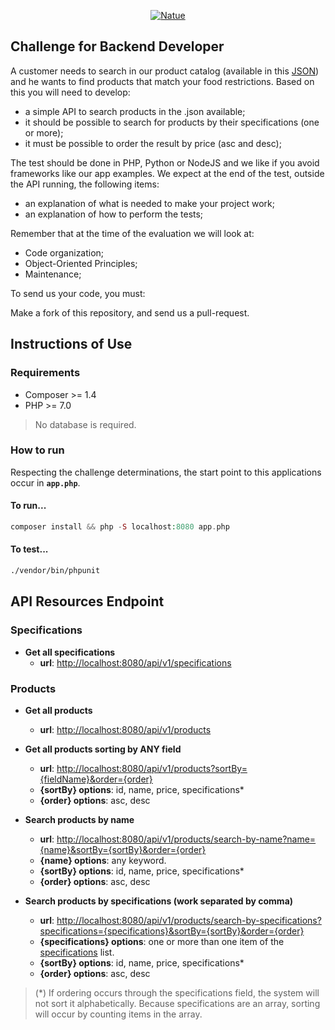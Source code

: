 <p align="center">
  <a href="https://www.natue.com.br">
      <img src="https://static.natue.com.br/images/icons/footer-logo.png" alt="Natue"/>
  </a>
</p>

## Challenge for Backend Developer

A customer needs to search in our product catalog (available in this <a href="https://github.com/natuelabs/challenge/blob/master/products.json">JSON</a>) and he wants to find products that match your food restrictions.
Based on this you will need to develop:

- a simple API to search products in the .json available;
- it should be possible to search for products by their specifications (one or more);
- it must be possible to order the result by price (asc and desc);

The test should be done in PHP, Python or NodeJS and we like if you avoid frameworks like our app examples. We expect at the end of the test, outside the API running, the following items:

- an explanation of what is needed to make your project work;
- an explanation of how to perform the tests;

Remember that at the time of the evaluation we will look at:

- Code organization;
- Object-Oriented Principles;
- Maintenance;

To send us your code, you must:

Make a fork of this repository, and send us a pull-request.

## Instructions of Use

### Requirements

 * Composer >= 1.4
 * PHP >= 7.0
 
> No database is required.
 
### How to run

Respecting the challenge determinations, the start point to this applications occur in **``` app.php ```**. 

#### To run...

```php
composer install && php -S localhost:8080 app.php
```

#### To test...
```bash
./vendor/bin/phpunit
```

## API Resources Endpoint

 ### <a name="specifications"></a>Specifications
 
  * **Get all specifications** 
    - **url**: [http://localhost:8080/api/v1/specifications](http://localhost:8080/api/v1/specifications)

### Products

 * **Get all products** 
   - **url**: [http://localhost:8080/api/v1/products](http://localhost:8080/api/v1/products)
 
 * **Get all products sorting by ANY field**
   - **url**: [http://localhost:8080/api/v1/products?sortBy={fieldName}&order={order}](http://localhost:8080/api/v1/products?sortBy={fieldName}&order={order})<br>
   - **{sortBy} options**: id, name, price, specifications*
   - **{order} options**: asc, desc
   
  * **Search products by name** 
    - **url**: [http://localhost:8080/api/v1/products/search-by-name?name={name}&sortBy={sortBy}&order={order}](http://localhost:8080/api/v1/products/search-by-name?name={name}&sortBy={sortBy}&order={order})
    - **{name} options**: any keyword.
    - **{sortBy} options**: id, name, price, specifications*
    - **{order} options**: asc, desc
     
 * **Search products by specifications (work separated by comma)** 
   - **url**: [http://localhost:8080/api/v1/products/search-by-specifications?specifications={specifications}&sortBy={sortBy}&order={order}](http://localhost:8080/api/v1/products/search-by-specifications?specifications={specifications}&sortBy={sortBy}&order={order})
   - **{specifications} options**: one or more than one item of the [specifications](#specifications) list.
   - **{sortBy} options**: id, name, price, specifications*
   - **{order} options**: asc, desc
   
 > (*) If ordering occurs through the specifications field, the system will not sort it alphabetically. Because specifications are an array, sorting will occur by counting items in the array.
 